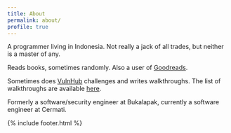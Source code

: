 ```yaml
---
title: About
permalink: about/
profile: true
---
```


A programmer living in Indonesia. Not really a jack of all trades, but neither is a master of any.

Reads books, sometimes randomly. Also a user of [Goodreads](https://www.goodreads.com/sdsdkkk).

Sometimes does [VulnHub](https://www.vulnhub.com/) challenges and writes walkthroughs. The list of walkthroughs are available [here](https://www.vulnhub.com/author/sdsdkkk,201/).

Formerly a software/security engineer at Bukalapak, currently a software engineer at Cermati.

{% include footer.html %}
